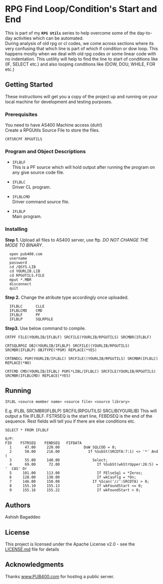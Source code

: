 # RPG Find Loop/Condition's Start and End

This is part of my **`RPG Utils`** series to help overcome some of the day-to-day activities which can be automated.  
During analysis of old rpg or cl codes, we come across sections where its very confusing that which line is part of which if condition or dow loop. This happens moslty when we deal with old rpg codes or some linear code with no indentation. This ustility will help to find the line to start of conditions like (IF, SELECT etc.) and also looping conditions like (DOW, DOU, WHILE, FOR etc.)

## Getting Started

These instructions will get you a copy of the project up and running on your local machine for development and testing purposes.

### Prerequisites

You need to have AS400 Machine access (duh!)  
Create a RPGUtils Source File to store the files.
```
CRTSRCPF RPGUTILS
```

### Program and Object Descriptions  
  
  * `IFLBLF`  
  This is a PF source which will hold output after running the program on any give source code file.  

  * `IFLBLC`  
  Driver CL program.  

  * `IFLBLCMD`  
  Driver command source file.  
  
  * `IFLBLP`  
  Main program.  


### Installing

**Step 1.**
Upload all files to AS400 server, use ftp. <em>DO NOT CHANGE THE MODE TO BINARY</em>.
```
  open pub400.com
  username
  password
  cd /QSYS.LIB
  cd YOURLIB.LIB
  cd RPGUTILS.FILE
  mput *.MBR
  disconnect
  quit
```
**Step 2.**
Change the atribute type accordingly once uploaded.
```
  IFLBLC      CLLE    
  IFLBLCMD    CMD     
  IFLBLF      PF      
  IFLBLP      SQLRPGLE
```
**Step3.**
Use below command to compile.
```   
CRTPF FILE(YOURLIB/IFLBLF) SRCFILE(YOURLIB/RPGUTILS) SRCMBR(IFLBLF)           

CRTSQLRPGI OBJ(YOURLIB/IFLBLP) SRCFILE((YOURLIB/RPGUTILS) SRCMBR(IFLBLP) OBJTYPE(*PGM) REPLACE(*YES)  

CRTBNDCL PGM(YOURLIB/IFLBLC) SRCFILE((YOURLIB/RPGUTILS) SRCMBR(IFLBLC) REPLACE(*NO)               

CRTCMD CMD(YOURLIB/IFLBL) PGM(*LIBL/IFLBLC) SRCFILE(YOURLIB/RPGUTILS) SRCMBR(IFLBLCMD) REPLACE(*YES)  
```


## Running

```
IFLBL <source member name> <source file> <source library>
```
E.g.
IFLBL SRCMBR(IFLBLP) SRCFIL(RPGUTILS) SRCLIB(YOURLIB)
This will output a file IFLBLF. FSTRSEQ is the start line, FEBDSEQ is the end of the sequence.
Rest fields will tell you if there are else conditions etc.
```
SELECT * FROM IFLBLF

O/P:
FID    FSTRSEQ    FENDSEQ   FIFDATA                                              
  1      47.00     220.00           DoW SQLCOD = 0;                              
  2      50.00     216.00             If %SubSt(SRCDTA:7:1) <> '*' And (         
  3      55.00     140.00               Select;                                  
  4      69.00      72.00                 If %SubSt(wkStrUpper:26:5) = '  CAS' Or
  5     101.00     113.00                 If FElseSq1 = *Zeros;                  
  6     128.00     130.00                 If wkCasFlg = *On;                     
  7     146.00     150.00               If %Scan('//':SRCDTA) > 0;               
  8     155.10     155.13                 If wkFoundStart <= 0;                  
  9     155.16     155.22                 If wkFoundStart > 0;                   
```

## Authors

Ashish Bagaddeo

## License

This project is licensed under the Apache License v2.0 - see the [LICENSE.md](LICENSE.md) file for details

## Acknowledgments
Thanks www.PUB400.com for hosting a public server.
